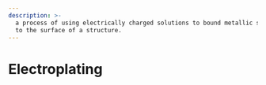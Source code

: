 ```yaml
---
description: >-
  a process of using electrically charged solutions to bound metallic substances
  to the surface of a structure.
---
```


# Electroplating


